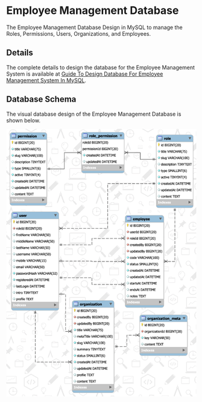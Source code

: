 # Employee Management Database
The Employee Management Database Design in MySQL to manage the Roles, Permissions, Users, Organizations, and Employees.

## Details
The complete details to design the database for the Employee Management System is available at [Guide To Design Database For Employee Management System In MySQL](https://mysql.tutorials24x7.com/blog/guide-to-design-database-for-employee-management-system-in-mysql).

## Database Schema
The visual database design of the Employee Management Database is shown below.

![Employee Management Database](https://github.com/tutorials24x7/employee-management-database-mysql/blob/main/tutorials24x7-mysql-employee-database-design.png "Employee Management Database")
